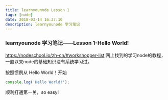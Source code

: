```yaml
---
title: learnyounode Lesson 1
tags: [node]
date: 2018-03-14 16:37:10
description: learnyounode 学习笔记
---
```


### learnyounode 学习笔记——Lesson 1-Hello World!

https://nodeschool.io/zh-cn/#workshopper-list
网上找到的学习node的教程，一直以来node的基础知识没有系统学习过。

按照惯例从 Hello World！开始
```javascript
console.log('Hello World!');
```
顺利打通第一关，so easy!
